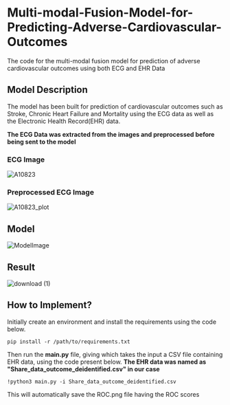 # Multi-modal-Fusion-Model-for-Predicting-Adverse-Cardiovascular-Outcomes

The code for the multi-modal fusion model for prediction of adverse cardiovascular outcomes using both ECG and EHR Data

## Model Description

The model has been built for prediction of cardiovascular outcomes such as Stroke, Chronic Heart Failure and Mortality using the ECG data as well as the Electronic Health Record(EHR) data. 

**The ECG Data was extracted from the images and preprocessed before being sent to the model**

### ECG Image 
![A10823](https://user-images.githubusercontent.com/44440114/168468978-e74bd558-d51e-4b60-9142-9cce4e89c89a.png)

### Preprocessed ECG Image 
![A10823_plot](https://user-images.githubusercontent.com/44440114/168468998-2713d966-4cff-4335-9d5a-18f9687c86d6.png)

## Model
![ModelImage](https://user-images.githubusercontent.com/44440114/168468895-6380a1b8-44ac-45ac-abef-3728e0b34add.png)

## Result
![download (1)](https://user-images.githubusercontent.com/44440114/168469090-2c978263-7649-4665-9a9d-12808f1317d4.png)

## How to Implement? 

Initially create an environment and install the requirements using the code below. 
```
pip install -r /path/to/requirements.txt
```

Then run the **main.py** file, giving which takes the input a CSV file containing EHR data, using the code present below.
**The EHR data was named as "Share_data_outcome_deidentified.csv" in our case**

```
!python3 main.py -i Share_data_outcome_deidentified.csv
```
This will automatically save the ROC.png file having the ROC scores
